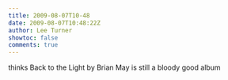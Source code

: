 ```yaml
---
title: 2009-08-07T10-48
date: 2009-08-07T10:48:22Z
author: Lee Turner
showtoc: false
comments: true
---
```


thinks Back to the Light by Brian May is still a bloody good album


